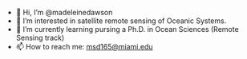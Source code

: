 - 👋 Hi, I’m @madeleinedawson
- 👀 I’m interested in satellite remote sensing of Oceanic Systems.
- 🌱 I’m currently learning pursing a Ph.D. in Ocean Sciences (Remote Sensing track)
- 📫 How to reach me: msd165@miami.edu

<!---
madeleinedawson/madeleinedawson is a ✨ special ✨ repository because its `README.md` (this file) appears on your GitHub profile.
You can click the Preview link to take a look at your changes.
--->
